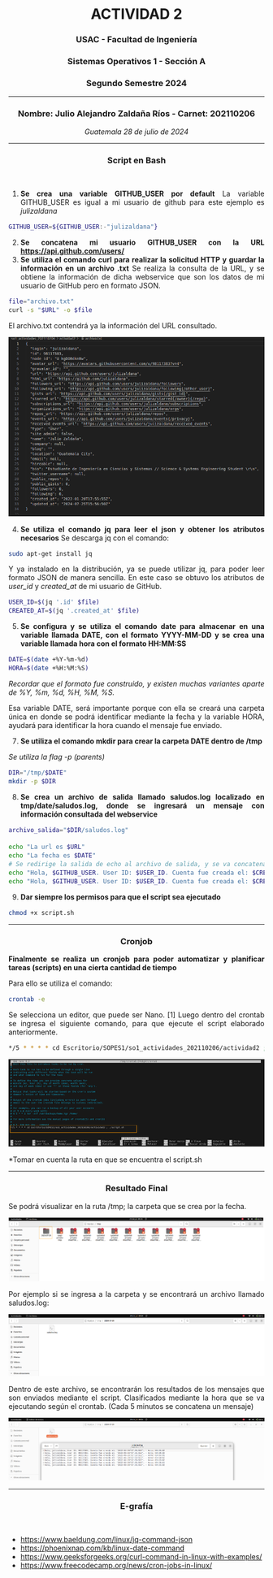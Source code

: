 # <div align="center">ACTIVIDAD 2</div>
### <div align="center">USAC - Facultad de Ingeniería</div>
### <div align="center">Sistemas Operativos 1 - Sección A</div>
### <div align="center">Segundo Semestre 2024</div>
___

### <div align="center">Nombre: Julio Alejandro Zaldaña Ríos - Carnet: 202110206</div>
*<div align="center">Guatemala 28 de julio de 2024</div>*
___

<div style="text-align: justify;">


### **<div align="center">Script en Bash</div>**

<br>


1. **Se crea una variable GITHUB_USER por default**
La variable GITHUB_USER es igual a mi usuario de github para este ejemplo es *julizaldana*

```bash
GITHUB_USER=${GITHUB_USER:-"julizaldana"}
```

2. **Se concatena mi usuario GITHUB_USER con la URL https://api.github.com/users/**
3. **Se utiliza el comando curl para realizar la solicitud HTTP y guardar la información en un archivo .txt** Se realiza la consulta de la URL, y se obtiene la información de dicha webservice que son los datos de mi usuario de GitHub pero en formato JSON.

```bash
file="archivo.txt"
curl -s "$URL" -o $file
```
El archivo.txt contendrá ya la información del URL consultado.

![alt text](images/image.png)

4. **Se utiliza el comando jq para leer el json y obtener los atributos necesarios**
Se descarga jq con el comando:

```bash
sudo apt-get install jq
```

Y ya instalado en la distribución, ya se puede utilizar jq, para poder leer formato JSON de manera sencilla. En este caso se obtuvo los atributos de *user_id* y *created_at* de mi usuario de GitHub.

```bash
USER_ID=$(jq '.id' $file)
CREATED_AT=$(jq '.created_at' $file)
```

5. **Se configura y se utiliza el comando date para almacenar en una variable llamada DATE, con el formato YYYY-MM-DD y se crea una variable llamada hora con el formato HH:MM:SS**

```bash
DATE=$(date +%Y-%m-%d) 
HORA=$(date +%H:%M:%S)
```
*Recordar que el formato fue construido, y existen muchas variantes aparte de %Y, %m, %d, %H, %M, %S.*

Esa variable DATE, será importante porque con ella se creará una carpeta única en donde se podrá identificar mediante la fecha y la variable HORA, ayudará para identificar la hora cuando el mensaje fue enviado.

7. **Se utiliza el comando mkdir para crear la carpeta DATE dentro de /tmp**

*Se utiliza la flag -p (parents)*
```bash
DIR="/tmp/$DATE"
mkdir -p $DIR
```

8. **Se crea un archivo de salida llamado saludos.log localizado en tmp/date/saludos.log, donde se ingresará un mensaje con información consultada del webservice**

```bash
archivo_salida="$DIR/saludos.log"

echo "La url es $URL"
echo "La fecha es $DATE"
# Se redirige la salida de echo al archivo de salida, y se va concatenando
echo "Hola, $GITHUB_USER. User ID: $USER_ID. Cuenta fue creada el: $CREATED_AT. - Hora: $HORA" >> "$archivo_salida"
echo "Hola, $GITHUB_USER. User ID: $USER_ID. Cuenta fue creada el: $CREATED_AT. - Hora: $HORA"
```

9. **Dar siempre los permisos para que el script sea ejecutado**

```bash
chmod +x script.sh
```
___________________

### **<div align="center">Cronjob </div>**

**Finalmente se realiza un cronjob para poder automatizar y planificar tareas (scripts) en una cierta cantidad de tiempo**

Para ello se utiliza el comando:

```bash
crontab -e
```
Se selecciona un editor, que puede ser Nano. [1]
Luego dentro del crontab se ingresa el siguiente comando, para que ejecute el script elaborado anteriormente. 

```bash
*/5 * * * * cd Escritorio/SOPES1/so1_actividades_202110206/actividad2 ; ./script.sh
```

![alt text](images/crontab.png)

*Tomar en cuenta la ruta en que se encuentra el script.sh
_________

### **<div align="center">Resultado Final </div>**

Se podrá visualizar en la ruta /tmp; la carpeta que se crea por la fecha. 

![alt text](images/tmp2.png)


Por ejemplo si se ingresa a la carpeta y se encontrará un archivo llamado saludos.log:

![alt text](images/log2.png)

Dentro de este archivo, se encontrarán los resultados de los mensajes que son enviados mediante el script. Clasificados mediante la hora que se va ejecutando según el crontab. (Cada 5 minutos se concatena un mensaje)

![alt text](images/content2.png)
______

### **<div align="center">E-grafía</div>**

<br>

* https://www.baeldung.com/linux/jq-command-json
* https://phoenixnap.com/kb/linux-date-command
* https://www.geeksforgeeks.org/curl-command-in-linux-with-examples/
* https://www.freecodecamp.org/news/cron-jobs-in-linux/

